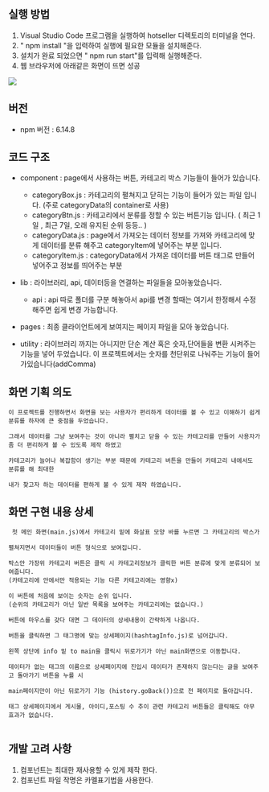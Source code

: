 ## 실행 방법

1. Visual Studio Code 프로그램을 실행하여 hotseller 디렉토리의 터미널을 연다.
2. " npm install "을 입력하여 실행에 필요한 모듈을 설치해준다.
3. 설치가 완료 되었으면 " npm run start"를 입력해 실행해준다.
4. 웹 브라우저에 아래같은 화면이 뜨면 성공

<img src="https://user-images.githubusercontent.com/68889162/105812911-57852500-5ff2-11eb-9dc1-c405f55e8c80.png" ></img>

## 버전

- npm 버전 : 6.14.8

## 코드 구조

- component : page에서 사용하는 버튼, 카테고리 박스 기능들이 들어가 있습니다.

  - categoryBox.js : 카테고리의 펼쳐지고 닫히는 기능이 들어가 있는 파일 입니다. (주로 categoryData의 container로 사용)
  - categoryBtn.js : 카테고리에서 분류를 정할 수 있는 버튼기능 입니다. ( 최근 1일 , 최근 7일, 오래 유지된 순위 등등.. )
  - categoryData.js : page에서 가져오는 데이터 정보를 가져와 카테고리에 맞게 데이터를 분류 해주고 categoryItem에 넣어주는 부분 입니다.
  - categoryItem.js : categoryData에서 가져온 데이터를 버튼 태그로 만들어 넣어주고 정보를 띄어주는 부분

- lib : 라이브러리, api, 데이터등을 연결하는 파일들을 모아놓았습니다.

  - api : api 따로 폴더를 구분 해놓아서 api를 변경 할때는 여기서 한정해서 수정 해주면 쉽게 변경 가능합니다.

- pages : 최종 클라이언트에게 보여지는 페이지 파일을 모아 놓았습니다.

- utility : 라이브러리 까지는 아니지만 단순 계산 혹은 숫자,단어들을 변환 시켜주는 기능을 넣어 두었습니다.
  이 프로젝트에서는 숫자를 천단위로 나눠주는 기능이 들어가있습니다(addComma)

## 화면 기획 의도

```
이 프로젝트를 진행하면서 화면을 보는 사용자가 편리하게 데이터를 볼 수 있고 이해하기 쉽게 분류를 하자에 큰 중점을 두었습니다.

그래서 데이터를 그냥 보여주는 것이 아니라 펼치고 닫을 수 있는 카테고리를 만들어 사용자가 좀 더 편리하게 볼 수 있도록 제작 하였고

카테고리가 늘어나 복잡함이 생기는 부분 때문에 카테고리 버튼을 만들어 카테고리 내에서도 분류를 해 최대한

내가 찾고자 하는 데이터를 편하게 볼 수 있게 제작 하였습니다.
```

## 화면 구현 내용 상세

```
 첫 메인 화면(main.js)에서 카테고리 밑에 화살표 모양 바를 누르면 그 카테고리의 박스가

펼쳐지면서 데이터들이 버튼 형식으로 보여집니다.

박스안 가장위 카테고리 버튼은 클릭 시 카테고리정보가 클릭한 버튼 분류에 맞게 분류되어 보여줍니다.
(카테고리에 안에서만 적용되는 기능 다른 카테고리에는 영향x)

이 버튼에 처음에 보이는 숫자는 순위 입니다.
(순위의 카테고리가 아닌 일반 목록을 보여주는 카테고리에는 없습니다.)

버튼에 마우스를 갖다 대면 그 데이터의 상세내용이 간략하게 나옵니다.

버튼을 클릭하면 그 태그명에 맞는 상세페이지(hashtagInfo.js)로 넘어갑니다.

왼쪽 상단에 info 밑 to main을 클릭시 뒤로가기가 아닌 main화면으로 이동합니다.

데이터가 없는 태그의 이름으로 상세페이지에 진입시 데이터가 존재하지 않는다는 글을 보여주고 돌아가기 버튼을 누를 시

main페이지만이 아닌 뒤로가기 기능 (history.goBack())으로 전 페이지로 돌아갑니다.

태그 상세페이지에서 게시물, 아이디,포스팅 수 추이 관련 카테고리 버튼들은 클릭해도 아무 효과가 없습니다.


```

## 개발 고려 사항

1. 컴포넌트는 최대한 재사용할 수 있게 제작 한다.
2. 컴포넌트 파일 작명은 카멜표기법을 사용한다.
